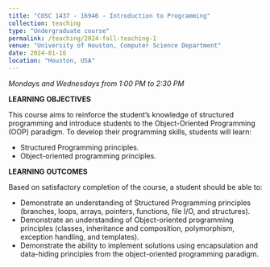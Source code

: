 ```yaml
---
title: "COSC 1437 - 16946 - Introduction to Programming"
collection: teaching
type: "Undergraduate course"
permalink: /teaching/2024-fall-teaching-1
venue: "University of Houston, Computer Science Department"
date: 2024-01-16
location: "Houston, USA"
---
```

*Mondays and Wednesdays from 1:00 PM to 2:30 PM*

**LEARNING OBJECTIVES**

This course aims to reinforce the student’s knowledge of structured programming and introduce students to the Object-Oriented Programming (OOP) paradigm. To develop their programming skills, students will learn:

- Structured Programming principles.
- Object-oriented programming principles.

**LEARNING OUTCOMES**

Based on satisfactory completion of the course, a student should be able to: 

- Demonstrate an understanding of Structured Programming principles (branches, loops, arrays, pointers, functions, file I/O, and structures).
- Demonstrate an understanding of Object-oriented programming principles (classes, inheritance and composition, polymorphism, exception handling, and templates).
- Demonstrate the ability to implement solutions using encapsulation and data-hiding principles from the object-oriented programming paradigm.

